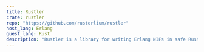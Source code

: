 ```yaml
---
title: Rustler
crate: rustler
repo: "https://github.com/rusterlium/rustler"
host_lang: Erlang
guest_lang: Rust
description: "Rustler is a library for writing Erlang NIFs in safe Rust code. The library provides functionality for both Erlang and Elixir."
---
```


